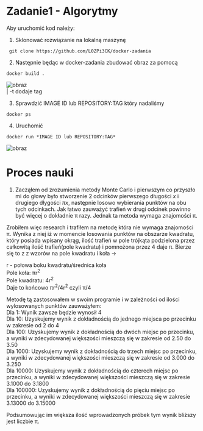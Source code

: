 # Zadanie1 - Algorytmy

Aby uruchomić kod należy:

1. Sklonować rozwiązanie na lokalną maszynę

```console
 git clone https://github.com/L0ZPi3CK/docker-zadania
```

2. Następnie będąc w docker-zadania zbudować obraz za pomocą
```console
docker build .
```
![obraz](https://user-images.githubusercontent.com/84734341/179549627-264809bd-0e2a-41ee-9be9-f8075ec1e381.png)  
| -t dodaje tag

3. Sprawdzić IMAGE ID lub REPOSITORY:TAG który nadaliśmy
```console
docker ps
``` 

4. Uruchomić 
``` console
docker run *IMAGE ID lub REPOSITORY:TAG*
```
![obraz](https://user-images.githubusercontent.com/84734341/179549467-75a24a2f-ec14-42d7-9894-57b4616e817b.png)


# Proces nauki

1. Zacząłem od zrozumienia metody Monte Carlo i pierwszym co przyszło mi do głowy było stworzenie 2 odcinków
pierwszego długości *x* i drugiego dłygości *πx*, następnie losowo wybierania punktów na obu tych odcinkach.
Jak łatwo zauważyć trafień w drugi odcinek powinno być więcej o dokładnie π razy. Jednak ta metoda wymaga znajomości π.

Zrobiłem więc research i trafiłem na metodę która nie wymaga znajomości π. Wynika z niej iż w momencie losowania punktów
na obszarze kwadratu, który posiada wpisany okrąg, ilość trafień w pole trójkąta podzielona przez całkowitą ilość trafień(pole kwadratu)
i pomnożona przez 4 daje π. Bierze się to z z wzorów na pole kwadratu i koła ->  
  
r - połowa boku kwadratu/średnica koła  
Pole koła: πr<sup>2</sup> &nbsp;  
Pole kwadratu: 4r<sup>2</sup> &nbsp;  
Daje to końcowo πr<sup>2</sup>/4r<sup>2</sup> czyli π/4
  
Metodę tą zastosowałem w swoim programie i w zależności od ilości wylosowanych punktów zauważyłem:  
Dla 1: Wynik zawsze będzie wynosił 4  
Dla 10: Uzyskujemy wynik z dokładnością do jednego miejsca po przecinku w zakresie od 2 do 4  
Dla 100: Uzyskujemy wynik z dokładnością do dwóch miejsc po przecinku, a wyniki w zdecydowanej większości mieszczą się w zakresie od 2.50 do 3.50  
Dla 1000: Uzyskujemy wynik z dokładnością do trzech miejsc po przecinku, a wyniki w zdecydowanej większości mieszczą się w zakresie od 3.000 do 3.250  
Dla 10000: Uzyskujemy wynik z dokładnością do czterech miejsc po przecinku, a wyniki w zdecydowanej większości mieszczą się w zakresie 3.1000 do 3.1800  
Dla 100000: Uzyskujemy wynik z dokładnością do pięciu miejsc po przecinku, a wyniki w zdecydowanej większości mieszczą się w zakresie 3.13000 do 3.15000  
  
Podsumowując im większa ilość wprowadzonych próbek tym wynik bliższy jest liczbie π.
